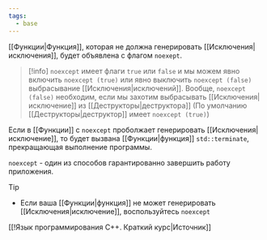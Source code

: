 ```yaml
---
tags:
  - base
---
```

[[Функции|Функция]], которая не должна генерировать [[Исключения|исключения]], будет объявлена с флагом `noexept`.

> [!info]
> `noexcept` имеет флаги `true` или `false` и мы можем явно включить `noexcept (true)` или явно выключить `noexcept (false)` выбрасывание [[Исключения|исключений]]. Вообще, `noexcept (false)` необходим, если мы захотим выбрасывать [[Исключения|исключение]] из [[Деструкторы|деструктора]] (По умолчанию [[Деструкторы|деструктор]] имеет `noexcept (true)`)

Если в [[Функции]] с `noexcept` проболжает генерировать [[Исключения|исключение]], то будет вызвана [[Функции|функция]] `std::terminate`, прекращающая выполнение программы.

`noexcept` - один из способов гарантированно завершить работу приложения.

> [!tip]
> - Если ваша [[Функции|функция]] не может генерировать [[Исключения|исключение]], воспользуйтесь `noexcept`

[[!Язык программирования C++. Краткий курс|Источник]]
